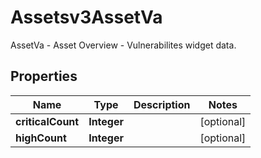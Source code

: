 

# Assetsv3AssetVa

AssetVa - Asset Overview - Vulnerabilites widget data.

## Properties

| Name | Type | Description | Notes |
|------------ | ------------- | ------------- | -------------|
|**criticalCount** | **Integer** |  |  [optional] |
|**highCount** | **Integer** |  |  [optional] |



